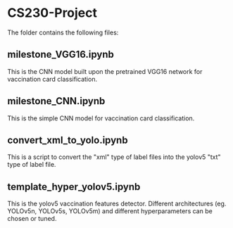 # CS230-Project
The folder contains the following files:
## milestone_VGG16.ipynb
This is the CNN model built upon the pretrained VGG16 network for vaccination card classification.
## milestone_CNN.ipynb
This is the simple CNN model for vaccination card classification. 
## convert_xml_to_yolo.ipynb
This is a script to convert the "xml" type of label files into the yolov5 "txt" type of label file.
## template_hyper_yolov5.ipynb
This is the yolov5 vaccination features detector. Different architectures (eg. YOLOv5n, YOLOv5s, YOLOv5m) and different hyperparameters can be chosen or tuned.

